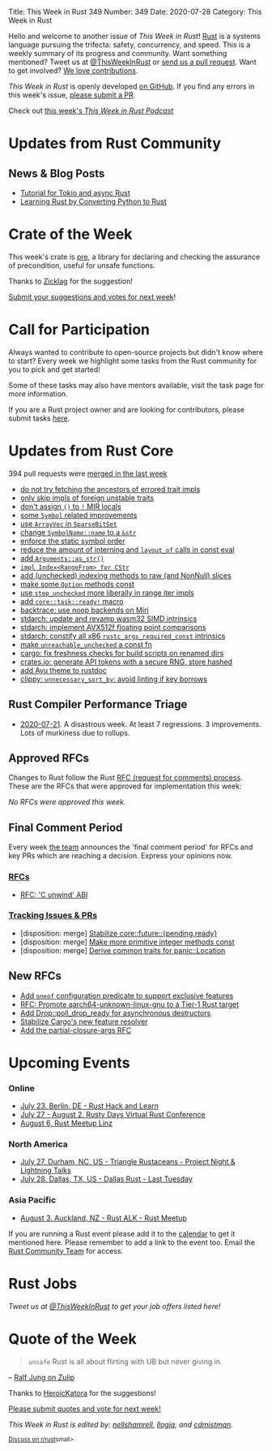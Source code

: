 Title: This Week in Rust 349
Number: 349
Date: 2020-07-28
Category: This Week in Rust

Hello and welcome to another issue of *This Week in Rust*!
[Rust](http://rust-lang.org) is a systems language pursuing the trifecta: safety, concurrency, and speed.
This is a weekly summary of its progress and community.
Want something mentioned? Tweet us at [@ThisWeekInRust](https://twitter.com/ThisWeekInRust) or [send us a pull request](https://github.com/cmr/this-week-in-rust).
Want to get involved? [We love contributions](https://github.com/rust-lang/rust/blob/master/CONTRIBUTING.md).

*This Week in Rust* is openly developed [on GitHub](https://github.com/cmr/this-week-in-rust).
If you find any errors in this week's issue, [please submit a PR](https://github.com/cmr/this-week-in-rust/pulls).

Check out [this week's *This Week in Rust Podcast*](https://rustacean-station.org/episode/023-twir-348/)

# Updates from Rust Community

## News & Blog Posts

* [Tutorial for Tokio and async Rust](https://tokio.rs/tokio/tutorial)
* [Learning Rust by Converting Python to Rust](https://towardsdatascience.com/learning-rust-by-converting-python-to-rust-259e735591c6)

# Crate of the Week

This week's crate is [pre](https://github.com/aticu/pre), a library for declaring and checking the assurance of precondition, useful for unsafe functions.

Thanks to [Zicklag](https://users.rust-lang.org/t/crate-of-the-week/2704/792) for the suggestion!

[Submit your suggestions and votes for next week][submit_crate]!

[submit_crate]: https://users.rust-lang.org/t/crate-of-the-week/2704

# Call for Participation

Always wanted to contribute to open-source projects but didn't know where to start?
Every week we highlight some tasks from the Rust community for you to pick and get started!

Some of these tasks may also have mentors available, visit the task page for more information.


If you are a Rust project owner and are looking for contributors, please submit tasks [here][guidelines].

[guidelines]: https://users.rust-lang.org/t/twir-call-for-participation/4821

# Updates from Rust Core

394 pull requests were [merged in the last week][merged]

[merged]: https://github.com/search?q=is%3Apr+org%3Arust-lang+is%3Amerged+merged%3A2020-07-13..2020-07-20

* [do not try fetching the ancestors of errored trait impls](https://github.com/rust-lang/rust/pull/74516)
* [only skip impls of foreign unstable traits](https://github.com/rust-lang/rust/pull/74534)
* [don't assign `()` to `!` MIR locals](https://github.com/rust-lang/rust/pull/74411)
* [some `Symbol` related improvements](https://github.com/rust-lang/rust/pull/74357)
* [use `ArrayVec` in `SparseBitSet`](https://github.com/rust-lang/rust/pull/74310)
* [change `SymbolName::name` to a `&str`](https://github.com/rust-lang/rust/pull/74214)
* [enforce the static symbol order](https://github.com/rust-lang/rust/pull/74203)
* [reduce the amount of interning and `layout_of` calls in const eval](https://github.com/rust-lang/rust/pull/74202)
* [add `Arguments::as_str()`](https://github.com/rust-lang/rust/pull/74056)
* [`impl Index<RangeFrom> for CStr`](https://github.com/rust-lang/rust/pull/74021)
* [add (unchecked) indexing methods to raw (and NonNull) slices](https://github.com/rust-lang/rust/pull/73986)
* [make some `Option` methods const](https://github.com/rust-lang/rust/pull/73930)
* [use `step_unchecked` more liberally in range iter impls](https://github.com/rust-lang/rust/pull/73490)
* [add `core::task::ready!` macro](https://github.com/rust-lang/rust/pull/70817)
* [backtrace: use noop backends on Miri](https://github.com/rust-lang/backtrace-rs/pull/360)
* [stdarch: update and revamp wasm32 SIMD intrinsics](https://github.com/rust-lang/stdarch/pull/874)
* [stdarch: implement AVX512f floating point comparisons](https://github.com/rust-lang/stdarch/pull/869)
* [stdarch: constify all x86 `rustc_args_required_const` intrinsics](https://github.com/rust-lang/stdarch/pull/876)
* [make `unreachable_unchecked` a const fn](https://github.com/rust-lang/rust/pull/74459)
* [cargo: fix freshness checks for build scripts on renamed dirs](https://github.com/rust-lang/cargo/pull/8497)
* [crates.io: generate API tokens with a secure RNG, store hashed](https://github.com/rust-lang/crates.io/pull/2637)
* [add Ayu theme to rustdoc](https://github.com/rust-lang/rust/pull/71237)
* [clippy: `unnecessary_sort_by`: avoid linting if key borrows](https://github.com/rust-lang/rust-clippy/pull/5756)

## Rust Compiler Performance Triage

* [2020-07-21](https://github.com/rust-lang/rustc-perf/blob/master/triage/2020-07-21.md).
  A disastrous week. At least 7 regressions. 3 improvements. Lots of murkiness due to rollups.

## Approved RFCs

Changes to Rust follow the Rust [RFC (request for comments) process](https://github.com/rust-lang/rfcs#rust-rfcs). These
are the RFCs that were approved for implementation this week:

*No RFCs were approved this week.*

## Final Comment Period

Every week [the team](https://www.rust-lang.org/team.html) announces the
'final comment period' for RFCs and key PRs which are reaching a
decision. Express your opinions now.

### [RFCs](https://github.com/rust-lang/rfcs/labels/final-comment-period)

* [RFC: 'C unwind' ABI](https://github.com/rust-lang/rfcs/pull/2945)

### [Tracking Issues & PRs](https://github.com/rust-lang/rust/labels/final-comment-period)

* [disposition: merge] [Stabilize core::future::{pending,ready}](https://github.com/rust-lang/rust/pull/74328)
* [disposition: merge] [Make more primitive integer methods const](https://github.com/rust-lang/rust/pull/73858)
* [disposition: merge] [Derive common traits for panic::Location](https://github.com/rust-lang/rust/pull/73583)

## New RFCs

* [Add `oneof` configuration predicate to support exclusive features](https://github.com/rust-lang/rfcs/pull/2962)
* [RFC: Promote aarch64-unknown-linux-gnu to a Tier-1 Rust target](https://github.com/rust-lang/rfcs/pull/2959)
* [Add Drop::poll_drop_ready for asynchronous destructors](https://github.com/rust-lang/rfcs/pull/2958)
* [Stabilize Cargo's new feature resolver](https://github.com/rust-lang/rfcs/pull/2957)
* [Add the partial-closure-args RFC](https://github.com/rust-lang/rfcs/pull/2956)

# Upcoming Events

### Online
* [July 23. Berlin, DE - Rust Hack and Learn](https://www.meetup.com/opentechschool-berlin/events/txcprrybckbfc/) 
* [July 27 - August 2. Rusty Days Virtual Rust Conference](https://rusty-days.org/)
* [August 6, Rust Meetup Linz](https://www.meetup.com/de-DE/Rust-Linz/events/271857182/)

### North America
* [July 27. Durham, NC, US - Triangle Rustaceans - Project Night & Lightning Talks](https://www.meetup.com/triangle-rustaceans/events/mfglwpybckbkc/)
* [July 28. Dallas, TX, US - Dallas Rust - Last Tuesday](https://www.meetup.com/Dallas-Rust/events/nppvrrybckblc/)

### Asia Pacific
* [August 3. Auckland, NZ - Rust ALK - Rust Meetup](https://www.meetup.com/rust-akl/events/266876693/)

If you are running a Rust event please add it to the [calendar] to get
it mentioned here. Please remember to add a link to the event too.
Email the [Rust Community Team][community] for access.

[calendar]: https://www.google.com/calendar/embed?src=apd9vmbc22egenmtu5l6c5jbfc%40group.calendar.google.com
[community]: mailto:community-team@rust-lang.org

# Rust Jobs

*Tweet us at [@ThisWeekInRust](https://twitter.com/ThisWeekInRust) to get your job offers listed here!*

# Quote of the Week

> `unsafe` Rust is all about flirting with UB but never giving in.

– [Ralf Jung on Zulip](https://rust-lang.zulipchat.com/#narrow/stream/136281-t-lang.2Fwg-unsafe-code-guidelines/topic/Language.20UB.20vs.20library.20UB/near/204212193)

Thanks to [HeroicKatora](https://users.rust-lang.org/t/twir-quote-of-the-week/328/913) for the suggestions!

[Please submit quotes and vote for next week!](https://users.rust-lang.org/t/twir-quote-of-the-week/328)

*This Week in Rust is edited by: [nellshamrell](https://github.com/nellshamrell), [llogiq](https://github.com/llogiq), and [cdmistman](https://github.com/cdmistman).*

<small>[Discuss on r/rust](https://www.reddit.com/r/rust/comments/hvjf4i/this_week_in_rust_348/)small>
